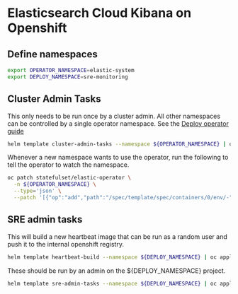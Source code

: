 # Elasticsearch Cloud Kibana on Openshift

## Define namespaces

```sh
export OPERATOR_NAMESPACE=elastic-system
export DEPLOY_NAMESPACE=sre-monitoring
```

## Cluster Admin Tasks

This only needs to be run once by a cluster admin. All other namespaces can be controlled by a single operator namespace. See the [Deploy operator guide](https://www.elastic.co/guide/en/cloud-on-k8s/current/k8s-openshift-deploy-the-operator.html)

```sh
helm template cluster-admin-tasks --namespace ${OPERATOR_NAMESPACE} | oc apply -f -
```

Whenever a new namespace wants to use the operator, run the following to tell the operator to watch the namespace.

```sh
oc patch statefulset/elastic-operator \
  -n ${OPERATOR_NAMESPACE} \
  --type='json' \
  --patch '[{"op":"add","path":"/spec/template/spec/containers/0/env/-","value": {"name": "NAMESPACE", "value": "'"${DEPLOY_NAMESPACE}"'"}}]'
```

## SRE admin tasks

This will build a new heartbeat image that can be run as a random user and push it to the internal openshift registry.

```sh
helm template heartbeat-build --namespace ${DEPLOY_NAMESPACE} | oc apply -f -
```

These should be run by an admin on the ${DEPLOY_NAMESPACE} project.

```sh
helm template sre-admin-tasks --namespace ${DEPLOY_NAMESPACE} | oc apply -f -
```
